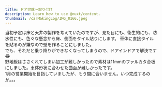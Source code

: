 ```yaml
---
title: ドア完成〜取り付け
description: Learn how to use @nuxt/content.
thumbnail: /carMakingLog/IMG_0166.jpeg
---
```

当初予定は床と天井の製作を考えていたのですが、見た目にも、衛生的にも、防水性にも、色々な懸念から床、側面をタイル貼りにします。 車体に直接タイルを貼るのが嫌なので壁を作ることにしました。  
でも、それだと乗り降りができなくなってしまうので、ドアインドアで解決です😂  
野地板はささくれてしまい加工が難しかったので素材は11mmのファルカタ合板にしました。車体形状に合わせた曲面が難しかったです。  
1月の営業開始を目指していましたが、もう間に合いません。いつ完成するのか。。。